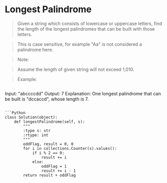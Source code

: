 # Longest Palindrome

> Given a string which consists of lowercase or uppercase letters, find the length of the longest palindromes that can be built with those letters.

> This is case sensitive, for example "Aa" is not considered a palindrome here.

> Note:

> Assume the length of given string will not exceed 1,010.

> Example:

> ```
Input:
"abccccdd"
Output:
7
Explanation:
One longest palindrome that can be built is "dccaccd", whose length is 7.
```

```Python
class Solution(object):
    def longestPalindrome(self, s):
        """
        :type s: str
        :rtype: int
        """
        oddFlag, result = 0, 0
        for i in collections.Counter(s).values():
            if i % 2 == 0:
                result += i
            else:
                oddFlag = 1
                result += i - 1
        return result + oddFlag
```
